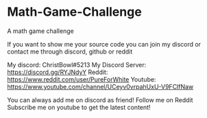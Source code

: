 # Math-Game-Challenge
A math game challenge

If you want to show me your source code you can join my discord or contact me through discord, github or reddit

My discord: ChristBowl#5213
My Discord Server: https://discord.gg/RYJNdyY
Reddit: https://www.reddit.com/user/PureForWhite
Youtube: https://www.youtube.com/channel/UCeyv0vrpahUxU-V9FClfNaw

You can always add me on discord as friend!
Follow me on Reddit
Subscribe me on youtube to get the latest content!
